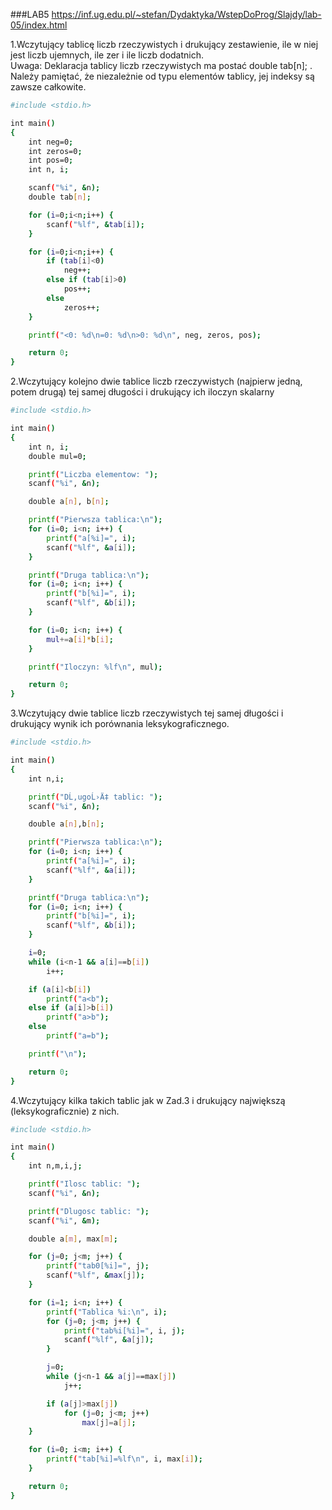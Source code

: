 ###LAB5 
https://inf.ug.edu.pl/~stefan/Dydaktyka/WstepDoProg/Slajdy/lab-05/index.html

1\.Wczytujący tablicę liczb rzeczywistych i drukujący zestawienie, ile w niej jest liczb ujemnych, ile zer i ile liczb dodatnich. <br />
Uwaga: Deklaracja tablicy liczb rzeczywistych ma postać   double tab[n]; . Należy pamiętać, że niezależnie od typu elementów tablicy, jej indeksy są zawsze całkowite. <br />

```sh
#include <stdio.h>

int main()
{
	int neg=0;
	int zeros=0;
	int pos=0;
	int n, i;

	scanf("%i", &n);
	double tab[n];

	for (i=0;i<n;i++) {
		scanf("%lf", &tab[i]);
	}

	for (i=0;i<n;i++) {
		if (tab[i]<0)
			neg++;
		else if (tab[i]>0)
			pos++;
		else
			zeros++;
	}

	printf("<0: %d\n=0: %d\n>0: %d\n", neg, zeros, pos);

	return 0;
}
```

2\.Wczytujący kolejno dwie tablice liczb rzeczywistych (najpierw jedną, potem drugą) tej samej długości i drukujący ich iloczyn skalarny <br />

```sh
#include <stdio.h>

int main()
{
	int n, i;
	double mul=0;

	printf("Liczba elementow: ");
	scanf("%i", &n);

	double a[n], b[n];

	printf("Pierwsza tablica:\n");
	for (i=0; i<n; i++) {
		printf("a[%i]=", i);
		scanf("%lf", &a[i]);
	}

	printf("Druga tablica:\n");
	for (i=0; i<n; i++) {
		printf("b[%i]=", i);
		scanf("%lf", &b[i]);
	}

	for (i=0; i<n; i++) {
		mul+=a[i]*b[i];
	}

	printf("Iloczyn: %lf\n", mul);

	return 0;
}
```

3\.Wczytujący dwie tablice liczb rzeczywistych tej samej długości i drukujący wynik ich porównania leksykograficznego.

```sh
#include <stdio.h>

int main()
{
	int n,i;

	printf("DĹ‚ugoĹ›Ä‡ tablic: ");
	scanf("%i", &n);

	double a[n],b[n];

	printf("Pierwsza tablica:\n");
	for (i=0; i<n; i++) {
		printf("a[%i]=", i);
		scanf("%lf", &a[i]);
	}

	printf("Druga tablica:\n");
	for (i=0; i<n; i++) {
		printf("b[%i]=", i);
		scanf("%lf", &b[i]);
	}

	i=0;
	while (i<n-1 && a[i]==b[i])
		i++;

	if (a[i]<b[i])
		printf("a<b");
	else if (a[i]>b[i])
		printf("a>b");
	else
		printf("a=b");

	printf("\n");

	return 0;
}
```

4\.Wczytujący kilka takich tablic jak w Zad.3 i drukujący największą (leksykograficznie) z nich.

```sh
#include <stdio.h>

int main()
{
	int n,m,i,j;

	printf("Ilosc tablic: ");
	scanf("%i", &n);

	printf("Dlugosc tablic: ");
	scanf("%i", &m);

	double a[m], max[m];

	for (j=0; j<m; j++) {
		printf("tab0[%i]=", j);
		scanf("%lf", &max[j]);
	}

	for (i=1; i<n; i++) {
		printf("Tablica %i:\n", i);
		for (j=0; j<m; j++) {
			printf("tab%i[%i]=", i, j);
			scanf("%lf", &a[j]);
		}

		j=0;
		while (j<n-1 && a[j]==max[j])
			j++;

		if (a[j]>max[j])
			for (j=0; j<m; j++)
				max[j]=a[j];
	}

	for (i=0; i<m; i++) {
		printf("tab[%i]=%lf\n", i, max[i]);
	}

	return 0;
}
```
